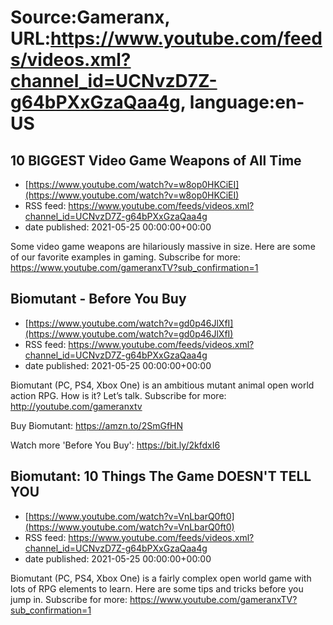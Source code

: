 # Source:Gameranx, URL:https://www.youtube.com/feeds/videos.xml?channel_id=UCNvzD7Z-g64bPXxGzaQaa4g, language:en-US

## 10 BIGGEST Video Game Weapons of All Time
 - [https://www.youtube.com/watch?v=w8op0HKCiEI](https://www.youtube.com/watch?v=w8op0HKCiEI)
 - RSS feed: https://www.youtube.com/feeds/videos.xml?channel_id=UCNvzD7Z-g64bPXxGzaQaa4g
 - date published: 2021-05-25 00:00:00+00:00

Some video game weapons are hilariously massive in size. Here are some of our favorite examples in gaming.
Subscribe for more: https://www.youtube.com/gameranxTV?sub_confirmation=1

## Biomutant - Before You Buy
 - [https://www.youtube.com/watch?v=gd0p46JlXfI](https://www.youtube.com/watch?v=gd0p46JlXfI)
 - RSS feed: https://www.youtube.com/feeds/videos.xml?channel_id=UCNvzD7Z-g64bPXxGzaQaa4g
 - date published: 2021-05-25 00:00:00+00:00

Biomutant (PC, PS4, Xbox One) is an ambitious mutant animal open world action RPG. How is it? Let’s talk.
Subscribe for more: http://youtube.com/gameranxtv 

Buy Biomutant: https://amzn.to/2SmGfHN

Watch more 'Before You Buy': https://bit.ly/2kfdxI6

## Biomutant: 10 Things The Game DOESN'T TELL YOU
 - [https://www.youtube.com/watch?v=VnLbarQ0ft0](https://www.youtube.com/watch?v=VnLbarQ0ft0)
 - RSS feed: https://www.youtube.com/feeds/videos.xml?channel_id=UCNvzD7Z-g64bPXxGzaQaa4g
 - date published: 2021-05-25 00:00:00+00:00

Biomutant (PC, PS4, Xbox One) is a fairly complex open world game with lots of RPG elements to learn. Here are some tips and tricks before you jump in.
Subscribe for more: https://www.youtube.com/gameranxTV?sub_confirmation=1

